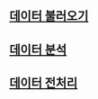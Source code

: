 ## [데이터 불러오기](https://github.com/kps990515/AI/tree/main/aice/chapter1)
## [데이터 분석](https://github.com/kps990515/AI/tree/main/aice/chapter2)
## [데이터 전처리](https://github.com/kps990515/AI/tree/main/aice/chapter3)


